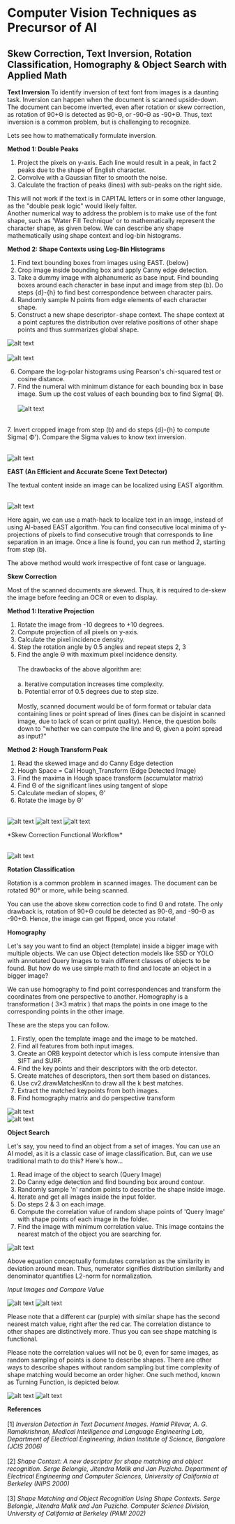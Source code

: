 # Computer Vision Techniques as Precursor of AI
## Skew Correction, Text Inversion, Rotation Classification, Homography & Object Search with Applied Math


**Text Inversion**
To identify inversion of text font from images is a daunting task. Inversion can happen when the document is scanned upside-down. The document can become inverted, even after rotation or skew correction, as rotation of 90+Θ is detected as 90-Θ, or -90-Θ as -90+Θ. Thus, text inversion is a common problem, but is challenging to recognize.

Lets see how to mathematically formulate inversion.

**Method 1: Double Peaks**
1. Project the pixels on y-axis. Each line would result in a peak, in fact 2 peaks due to the shape of English character.
2. Convolve with a Gaussian filter to smooth the noise.
3. Calculate the fraction of peaks (lines) with sub-peaks on the right side.<br>

This will not work if the text is in CAPITAL letters or in some other language, as the "double peak logic" would likely falter.<br>
Another numerical way to address the problem is to make use of the font shape, such as 'Water Fill Technique' or to mathematically represent the character shape, as given below. We can describe any shape mathematically using shape context and log-bin histograms. 

**Method 2: Shape Contexts using Log-Bin Histograms**
1. Find text bounding boxes from images using EAST. {below}
2. Crop image inside bounding box and apply Canny edge detection.
3. Take a dummy image with alphanumeric as base input. Find bounding boxes around each character in base input and image from step (b). Do steps {d}-{h} to find best correspondence between character pairs.
4. Randomly sample N points from edge elements of each character shape.
5. Construct a new shape descriptor - shape context. The shape context at a point captures the distribution over relative positions of other shape points and thus summarizes global shape.

![alt text](summaryImg/shape_context.jpg) <br><br>
![alt text](summaryImg/shape_context_A.jpg)

6. Compare the log-polar histograms using Pearson's chi-squared test or cosine distance.
7. Find the numeral with minimum distance for each bounding box in base image. Sum up the cost values of each bounding box to find Sigma( Φ).
<br><br>![alt text](summaryImg/text_compare.jpg)
<br>
7. Invert cropped image from step (b) and do steps {d}-{h} to compute Sigma( Φ'). Compare the Sigma values to know text inversion.

<br>![alt text](summaryImg/invertedText_output.jpg)

**EAST (An Efficient and Accurate Scene Text Detector)**

The textual content inside an image can be localized using EAST algorithm.

<br>![alt text](summaryImg/east.gif)

Here again, we can use a math-hack to localize text in an image, instead of using AI-based EAST algorithm. You can find consecutive local minima of y-projections of pixels to find consecutive trough that corresponds to line separation in an image. Once a line is found, you can run method 2, starting from step (b).

The above method would work irrespective of font case or language.

**Skew Correction**

Most of the scanned documents are skewed. Thus, it is required to de-skew the image before feeding an OCR or even to display.

**Method 1: Iterative Projection**

1. Rotate the image from -10 degrees to +10 degrees.
2. Compute projection of all pixels on y-axis.
3. Calculate the pixel incidence density.
4. Step the rotation angle by 0.5 angles and repeat steps 2, 3
5. Find the angle Θ with maximum pixel incidence density.<br><br>
The drawbacks of the above algorithm are:<br>
<br> a. Iterative computation increases time complexity.
<br> b. Potential error of 0.5 degrees due to step size.<br>
<br>Mostly, scanned document would be of form format or tabular data containing lines or point spread of lines (lines can be disjoint in scanned image, due to lack of scan or print quality). Hence, the question boils down to "whether we can compute the line and Θ, given a point spread as input?"

**Method 2: Hough Transform Peak**

1. Read the skewed image and do Canny Edge detection
2. Hough Space = Call Hough_Transform (Edge Detected Image)
3. Find the maxima in Hough space transform (accumulator matrix)
4. Find Θ of the significant lines using tangent of slope
5. Calculate median of slopes, Θ'
6. Rotate the image by Θ'

<br>![alt text](summaryImg/hough.jpg)
![alt text](summaryImg/hough_detected.jpg)
![alt text](summaryImg/paul_receipt_skew.jpg)


<p style="float:center;">
*Skew Correction Functional Workflow*
</p>

<br>![alt text](summaryImg/hough_peak.jpg)

**Rotation Classification**

Rotation is a common problem in scanned images. The document can be rotated 90° or more, while being scanned.

You can use the above skew correction code to find Θ and rotate. The only drawback is, rotation of 90+Θ could be detected as 90-Θ, and -90-Θ as -90+Θ. Hence, the image can get flipped, once you rotate!

**Homography**

Let's say you want to find an object (template) inside a bigger image with multiple objects. We can use Object detection models like SSD or YOLO with annotated Query Images to train different classes of objects to be found. But how do we use simple math to find and locate an object in a bigger image? <br>

We can use homography to find point correspondences and transform the coordinates from one perspective to another. Homography is a transformation ( 3×3 matrix ) that maps the points in one image to the corresponding points in the other image.

These are the steps you can follow.

1. Firstly, open the template image and the image to be matched.
2. Find all features from both input images.
3. Create an ORB keypoint detector which is less compute intensive than SIFT and SURF.
4. Find the key points and their descriptors with the orb detector.
5. Create matches of descriptors, then sort them based on distances.
6. Use cv2.drawMatchesKnn to draw all the k best matches.
7. Extract the matched keypoints from both images.
8. Find homography matrix and do perspective transform

![alt text](summaryImg/homography_box.jpg)<br>
![alt text](summaryImg/homography_custom.jpg)

**Object Search**

Let's say, you need to find an object from a set of images. You can use an AI model, as it is a classic case of image classification. But, can we use traditional math to do this? Here's how…

1. Read image of the object to search (Query Image)
2. Do Canny edge detection and find bounding  box around contour.
3. Randomly sample 'n' random points to describe the shape inside image.
4. Iterate and get all images inside the input folder.
5. Do steps 2 & 3 on each image.
6. Compute the correlation value of random shape points of 'Query Image' with shape points of each image in the folder. 
7. Find the image with minimum correlation value. This image contains the nearest match of the object you are searching for.

![alt text](summaryImg/correlation.jpg)

Above equation conceptually formulates correlation as the  similarity in deviation around mean. Thus, numerator signifies distribution similarity and denominator quantifies L2-norm for normalization.

*Input Images and Compare Value*

![alt text](summaryImg/object_images.jpg)
![alt text](summaryImg/obj_search_output.jpg)

Please note that a different car (purple) with similar shape has the second nearest match value, right after the red car. The correlation distance to other shapes are distinctively more. Thus you can see shape matching is functional.

Please note the correlation values will not be  0, even for same images, as random sampling of points is done to describe shapes. There are other ways to describe shapes without random sampling but time complexity of shape matching would become an order higher. One such method, known as Turning Function, is depicted below.

![alt text](summaryImg/turningFn.jpg)
![alt text](summaryImg/turning_compare.jpg)

**References**
<br>
<br> [1] *Inversion Detection in Text Document Images. Hamid Pilevar, A. G. Ramakrishnan, Medical Intelligence and Language Engineering Lab, Department of Electrical Engineering, Indian Institute of Science, Bangalore (JCIS 2006)*<br>
<br> [2] *Shape Context: A new descriptor for shape matching and object recognition. Serge Belongie, Jitendra Malik and Jan Puzicha. Department of Electrical Engineering and Computer Sciences, University of California at Berkeley (NIPS 2000)*<br>
<br> [3] *Shape Matching and Object Recognition Using Shape Contexts. Serge Belongie, Jitendra Malik and Jan Puzicha. Computer Science Division, University of California at Berkeley (PAMI 2002)*
